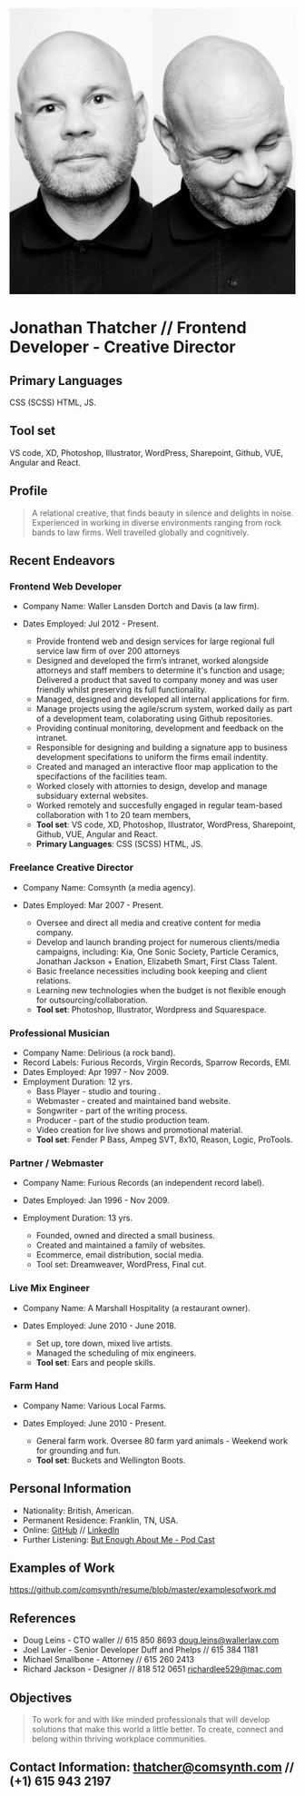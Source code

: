 ![](thatcher.jpg)
# Jonathan Thatcher // Frontend Developer - Creative Director
## Primary Languages
CSS (SCSS) HTML, JS.
## Tool set
VS code, XD, Photoshop, Illustrator, WordPress, Sharepoint, Github, VUE, Angular and React. 
## Profile
> A relational creative, that finds beauty in silence and delights in noise. Experienced in working in diverse environments ranging from rock bands to law firms. Well travelled globally and cognitively.

## Recent Endeavors
### Frontend Web Developer
- Company Name: Waller Lansden Dortch and Davis (a law firm).
- Dates Employed: Jul 2012 -  Present.

  - Provide frontend web and design services for large regional full service law firm of over 200 attorneys
  - Designed and developed the firm’s intranet, worked alongside attorneys and staff members to determine it's function and usage; Delivered a product that saved to company money and was user friendly whilst preserving its full functionality.
  - Managed, designed and developed all internal applications for firm.
  - Manage projects using the agile/scrum system, worked daily as part of a development team, colaborating using Github repositories.
  - Providing continual monitoring, development and feedback on the intranet.
  - Responsible for designing and building a signature app to business development specifations to uniform the firms email indentity.
  - Created and managed an interactive floor map application to the specifactions of the facilities team.
  - Worked closely with attornies to design, develop and manage subsiduary external websites.
  - Worked remotely and succesfully engaged in regular team-based collaboration with 1 to 20 team members,
  - **Tool set**: VS code, XD, Photoshop, Illustrator, WordPress, Sharepoint, Github, VUE, Angular and React. 
  - **Primary Languages**: CSS (SCSS) HTML, JS.
### Freelance Creative Director
- Company Name: Comsynth (a media agency).
- Dates Employed: Mar 2007 - Present.

  - Oversee and direct all media and creative content for media company.
  - Develop and launch branding project for numerous clients/media campaigns, including: Kia, One Sonic Society, Particle Ceramics, Jonathan Jackson + Enation, Elizabeth Smart, First Class Talent.
  - Basic freelance necessities including book keeping and client relations. 
  - Learning new technologies when the budget is not flexible enough for outsourcing/collaboration.
  - **Tool set**: Photoshop, Illustrator, Wordpress and Squarespace.
### Professional Musician
- Company Name: Delirious (a rock band).
- Record Labels: Furious Records, Virgin Records, Sparrow Records, EMI.
- Dates Employed: Apr 1997 - Nov 2009. 
- Employment Duration: 12 yrs.
  - Bass Player - studio and touring .
  - Webmaster - created and maintained band website.
  - Songwriter - part of the writing process.
  - Producer -  part of the studio production team.
  - Video creation for live shows and promotional material.
  - **Tool set**: Fender P Bass, Ampeg SVT, 8x10, Reason, Logic, ProTools.
### Partner / Webmaster
- Company Name: Furious Records (an independent record label).
- Dates Employed: Jan 1996 - Nov 2009.
- Employment Duration: 13 yrs.

  - Founded, owned and directed a small business.
  - Created and maintained a family of websites. 
  - Ecommerce, email distribution, social media.
  - Tool set: Dreamweaver, WordPress, Final cut.
### Live Mix Engineer
- Company Name: A Marshall Hospitality (a restaurant owner).
- Dates Employed: June 2010 - June 2018.

  - Set up, tore down, mixed live artists.
  - Managed the scheduling of mix engineers.
  - **Tool set**: Ears and people skills.
### Farm Hand
- Company Name: Various Local Farms.
- Dates Employed: June 2010 - Present.

  - General farm work. Oversee 80 farm yard animals -  Weekend work for grounding and fun.
  - **Tool set**: Buckets and Wellington Boots.
## Personal Information
- Nationality: British, American.
- Permanent Residence: Franklin, TN, USA.
- Online: [GitHub](https://github.com/comsynth/resume/) // [LinkedIn](https://www.linkedin.com/in/arkyard/)
- Further Listening: [But Enough About Me - Pod Cast](https://podcasts.apple.com/us/podcast/ep-12-jon-thatcher/id1464781115?i=1000454409914)



## Examples of Work
https://github.com/comsynth/resume/blob/master/examplesofwork.md

## References
- Doug Leins - CTO waller // 615 850 8693 doug.leins@wallerlaw.com
- Joel Lawler - Senior Developer Duff and Phelps // 615 384 1181
- Michael Smallbone - Attorney // 615 260 2413
- Richard Jackson - Designer // 818 512 0651 richardlee529@mac.com

## Objectives
> To work for and with like minded professionals that will develop solutions that make this world a little better. To create, connect and belong within thriving workplace communities.

## Contact Information: [thatcher@comsynth.com](mailto:thatcher@comsynth.com) // (+1) **615 943 2197**

